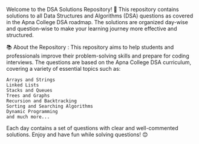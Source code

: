 Welcome to the DSA Solutions Repository! 🎉 This repository contains solutions to all Data Structures and Algorithms (DSA) questions as covered in the Apna College DSA roadmap. 
The solutions are organized day-wise and question-wise to make your learning journey more effective and structured.

📚 About the Repository :
This repository aims to help students and professionals improve their problem-solving skills and prepare for coding interviews. The questions are based on the Apna College DSA curriculum, covering a variety of essential topics such as:

    Arrays and Strings
    Linked Lists
    Stacks and Queues
    Trees and Graphs
    Recursion and Backtracking
    Sorting and Searching Algorithms
    Dynamic Programming
    and much more...
    
Each day contains a set of questions with clear and well-commented solutions.
Enjoy and have fun while solving questions! 😊
